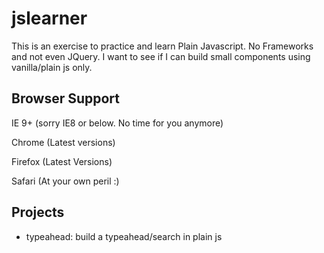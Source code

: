 # jslearner
This is an exercise to practice and learn Plain Javascript. No Frameworks and not even JQuery. I want to see if I can build small components using vanilla/plain js only. 

## Browser Support

IE 9+ (sorry IE8 or below. No time for you anymore)

Chrome (Latest versions)

Firefox (Latest Versions)

Safari (At your own peril :)

## Projects

- typeahead: build a typeahead/search in plain js

